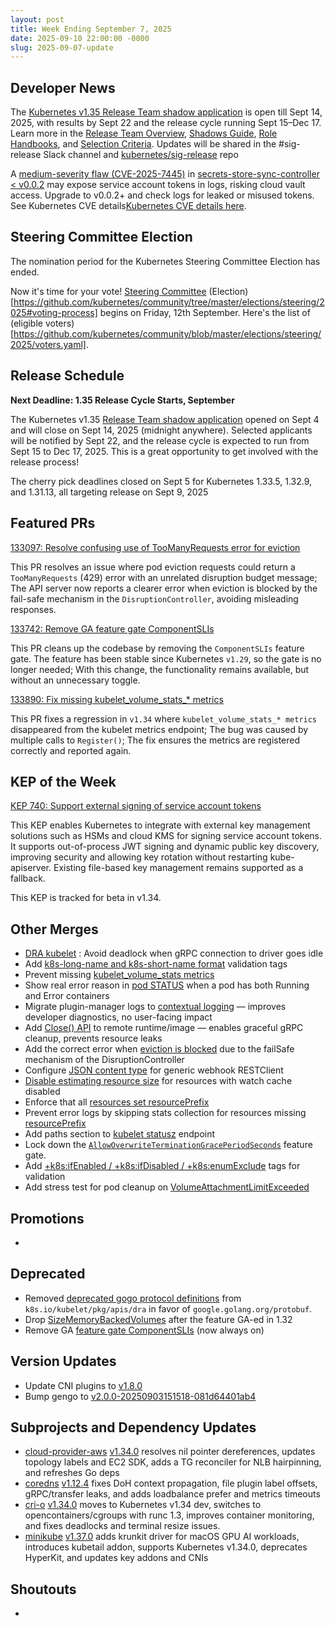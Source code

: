 ```yaml
---
layout: post
title: Week Ending September 7, 2025
date: 2025-09-10 22:00:00 -0000
slug: 2025-09-07-update
---
```


## Developer News

The [Kubernetes v1.35 Release Team shadow application](https://forms.gle/jUjmT14LNhG86q1r8) is open till Sept 14, 2025, with results by Sept 22 and the release cycle running Sept 15–Dec 17. Learn more in the [Release Team Overview](https://git.k8s.io/sig-release/release-team/README.md), [Shadows Guide](https://git.k8s.io/sig-release/release-team/shadows.md), [Role Handbooks](https://git.k8s.io/sig-release/release-team/role-handbooks), and [Selection Criteria](https://git.k8s.io/sig-release/release-team/release-team-selection.md). Updates will be shared in the #sig-release Slack channel and [kubernetes/sig-release](https://github.com/kubernetes/sig-release) repo

A [medium-severity flaw (CVE-2025-7445)](https://github.com/kubernetes/kubernetes/issues?q=CVE-2025-7445) in [secrets-store-sync-controller < v0.0.2](https://github.com/kubernetes-sigs/secrets-store-sync-controller) may expose service account tokens in logs, risking cloud vault access. Upgrade to v0.0.2+ and check logs for leaked or misused tokens. See Kubernetes CVE details[Kubernetes CVE details here](https://groups.google.com/a/kubernetes.io/g/dev/c/-YMPX1LxyzQ).

## Steering Committee Election

The nomination period for the Kubernetes Steering Committee Election has ended.

Now it's time for your vote! [Steering Committee](https://github.com/kubernetes/steering) (Election)[https://github.com/kubernetes/community/tree/master/elections/steering/2025#voting-process] begins on Friday, 12th September. Here's the list of (eligible voters)[https://github.com/kubernetes/community/blob/master/elections/steering/2025/voters.yaml].

## Release Schedule

**Next Deadline: 1.35 Release Cycle Starts, September**

The Kubernetes v1.35 [Release Team shadow application](https://docs.google.com/forms/d/e/1FAIpQLSfPzTxjXHBvW_4bmZafVJPtfLZAZb4qXoL7OPOwuqBRRBWL-w/viewform) opened on Sept 4 and will close on Sept 14, 2025 (midnight anywhere). Selected applicants will be notified by Sept 22, and the release cycle is expected to run from Sept 15 to Dec 17, 2025. This is a great opportunity to get involved with the release process!

The cherry pick deadlines closed on Sept 5 for Kubernetes 1.33.5, 1.32.9, and 1.31.13, all targeting release on Sept 9, 2025

## Featured PRs

[133097: Resolve confusing use of TooManyRequests error for eviction](https://github.com/kubernetes/kubernetes/pull/133097)

This PR resolves an issue where pod eviction requests could return a `TooManyRequests` (429) error with an unrelated disruption budget message; The API server now reports a clearer error when eviction is blocked by the fail-safe mechanism in the `DisruptionController`, avoiding misleading responses.

[133742: Remove GA feature gate ComponentSLIs](https://github.com/kubernetes/kubernetes/pull/133742)

This PR cleans up the codebase by removing the `ComponentSLIs` feature gate. The feature has been stable since Kubernetes `v1.29`, so the gate is no longer needed; With this change, the functionality remains available, but without an unnecessary toggle.

[133890: Fix missing kubelet_volume_stats_* metrics](https://github.com/kubernetes/kubernetes/pull/133890)

This PR fixes a regression in `v1.34` where `kubelet_volume_stats_* metrics` disappeared from the kubelet metrics endpoint; The bug was caused by multiple calls to `Register()`; The fix ensures the metrics are registered correctly and reported again.

## KEP of the Week

[KEP 740: Support external signing of service account tokens](https://github.com/kubernetes/enhancements/blob/master/keps/sig-auth/740-service-account-external-signing/README.md)

This KEP enables Kubernetes to integrate with external key management solutions such as HSMs and cloud KMS for signing service account tokens. It supports out-of-process JWT signing and dynamic public key discovery, improving security and allowing key rotation without restarting kube-apiserver. Existing file-based key management remains supported as a fallback.

This KEP is tracked for beta in v1.34.

## Other Merges
* [DRA kubelet](https://github.com/kubernetes/kubernetes/pull/133926) : Avoid deadlock when gRPC connection to driver goes idle
* Add [k8s-long-name and k8s-short-name format](https://github.com/kubernetes/kubernetes/pull/133894) validation tags
* Prevent missing [kubelet_volume_stats metrics](https://github.com/kubernetes/kubernetes/pull/133890)
* Show real error reason in [pod STATUS](https://github.com/kubernetes/kubernetes/pull/124766/files) when a pod has both Running and Error containers
* Migrate plugin-manager logs to [contextual logging](https://github.com/kubernetes/kubernetes/pull/130376) — improves developer diagnostics, no user-facing impact
* Add [Close() API](https://github.com/kubernetes/kubernetes/pull/133211) to remote runtime/image — enables graceful gRPC cleanup, prevents resource leaks
* Add the correct error when [eviction is blocked](https://github.com/kubernetes/kubernetes/pull/133097) due to the failSafe mechanism of the DisruptionController
* Configure [JSON content type](https://github.com/kubernetes/kubernetes/pull/132960) for generic webhook RESTClient
* [Disable estimating resource size](https://github.com/kubernetes/kubernetes/pull/133868) for resources with watch cache disabled
* Enforce that all [resources set resourcePrefix](https://github.com/kubernetes/kubernetes/pull/133868)
* Prevent error logs by skipping stats collection for resources missing [resourcePrefix](https://github.com/kubernetes/kubernetes/pull/133817)
* Add paths section to [kubelet statusz](https://github.com/kubernetes/kubernetes/pull/133239) endpoint
* Lock down the [`AllowOverwriteTerminationGracePeriodSeconds`](https://github.com/kubernetes/kubernetes/pull/133792) feature gate.
* Add [+k8s:ifEnabled / +k8s:ifDisabled / +k8s:enumExclude](https://github.com/kubernetes/kubernetes/pull/133768) tags for validation
* Add stress test for pod cleanup on [VolumeAttachmentLimitExceeded](https://github.com/kubernetes/kubernetes/pull/133357)


## Promotions

*

## Deprecated

* Removed [deprecated gogo protocol definitions](https://github.com/kubernetes/kubernetes/pull/133026) from `k8s.io/kubelet/pkg/apis/dra` in favor of `google.golang.org/protobuf`.
* Drop [SizeMemoryBackedVolumes](https://github.com/kubernetes/kubernetes/pull/133720) after the feature GA-ed in 1.32
* Remove GA [feature gate ComponentSLIs](https://github.com/kubernetes/kubernetes/pull/133742) (now always on)

## Version Updates

* Update CNI plugins to [v1.8.0](https://github.com/kubernetes/kubernetes/pull/133837)
* Bump gengo to [v2.0.0-20250903151518-081d64401ab4](https://github.com/kubernetes/kubernetes/pull/133769/files)


## Subprojects and Dependency Updates

* [cloud-provider-aws](https://github.com/kubernetes/cloud-provider-aws) [v1.34.0](https://github.com/kubernetes/cloud-provider-aws/releases/tag/v1.34.0) resolves nil pointer dereferences, updates topology labels and EC2 SDK, adds a TG reconciler for NLB hairpinning, and refreshes Go deps
* [coredns](https://github.com/coredns/coredns) [v1.12.4](https://github.com/coredns/coredns/releases/tag/v1.12.4) fixes DoH context propagation, file plugin label offsets, gRPC/transfer leaks, and adds loadbalance prefer and metrics timeouts
* [cri-o](https://github.com/cri-o/cri-o) [v1.34.0](https://github.com/cri-o/cri-o/releases/tag/v1.34.0) moves to Kubernetes v1.34 dev, switches to opencontainers/cgroups with runc 1.3, improves container monitoring, and fixes deadlocks and terminal resize issues.
* [minikube](https://github.com/kubernetes/minikube) [v1.37.0](https://github.com/kubernetes/minikube/releases/tag/v1.37.0) adds krunkit driver for macOS GPU AI workloads, introduces kubetail addon, supports Kubernetes v1.34.0, deprecates HyperKit, and updates key addons and CNIs

## Shoutouts

*
